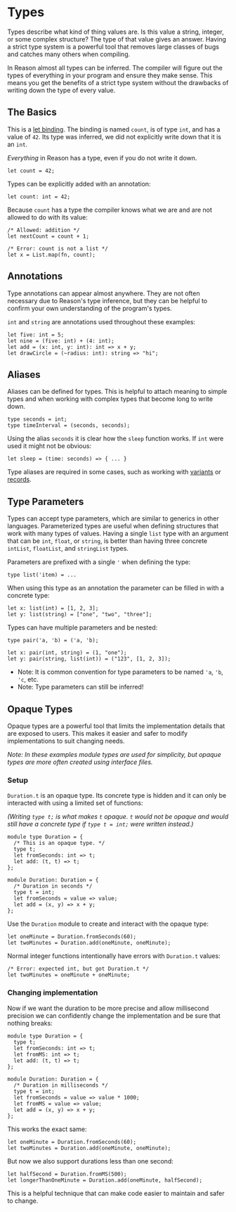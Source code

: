 # Types

Types describe what kind of thing values are. Is this value a string, integer, or some complex structure? The type of that value gives an answer. Having a strict type system is a powerful tool that removes large classes of bugs and catches many others when compiling.

In Reason almost all types can be inferred. The compiler will figure out the types of everything in your program and ensure they make sense. This means you get the benefits of a strict type system without the drawbacks of writing down the type of every value.

## [](#the-basics)The Basics

This is a [let binding](https://reasonml.github.io/docs/en/let-binding). The binding is named `count`, is of type `int`, and has a value of `42`. Its type was inferred, we did not explicitly write down that it is an `int`.

*Everything* in Reason has a type, even if you do not write it down.

```reason
let count = 42;

```

Types can be explicitly added with an annotation:

```reason
let count: int = 42;

```

Because `count` has a type the compiler knows what we are and are not allowed to do with its value:

```reason
/* Allowed: addition */
let nextCount = count + 1;

/* Error: count is not a list */
let x = List.map(fn, count);

```

## [](#annotations)Annotations

Type annotations can appear almost anywhere. They are not often necessary due to Reason's type inference, but they can be helpful to confirm your own understanding of the program's types.

`int` and `string` are annotations used throughout these examples:

```reason
let five: int = 5;
let nine = (five: int) + (4: int);
let add = (x: int, y: int): int => x + y;
let drawCircle = (~radius: int): string => "hi";

```

## [](#aliases)Aliases

Aliases can be defined for types. This is helpful to attach meaning to simple types and when working with complex types that become long to write down.

```reason
type seconds = int;
type timeInterval = (seconds, seconds);

```

Using the alias `seconds` it is clear how the `sleep` function works. If `int` were used it might not be obvious:

```reason
let sleep = (time: seconds) => { ... }

```

Type aliases are required in some cases, such as working with [variants](https://reasonml.github.io/docs/en/variant) or [records](https://reasonml.github.io/docs/en/record).

## [](#type-parameters)Type Parameters

Types can accept type parameters, which are similar to generics in other languages. Parameterized types are useful when defining structures that work with many types of values. Having a single `list` type with an argument that can be `int`, `float`, or `string`, is better than having three concrete `intList`, `floatList`, and `stringList` types.

Parameters are prefixed with a single `'` when defining the type:

```reason
type list('item) = ...

```

When using this type as an annotation the parameter can be filled in with a concrete type:

```reason
let x: list(int) = [1, 2, 3];
let y: list(string) = ["one", "two", "three"];

```

Types can have multiple parameters and be nested:

```reason
type pair('a, 'b) = ('a, 'b);

let x: pair(int, string) = (1, "one");
let y: pair(string, list(int)) = ("123", [1, 2, 3]);

```

*   Note: It is common convention for type parameters to be named `'a`, `'b`, `'c`, etc.
*   Note: Type parameters can still be inferred!

## [](#opaque-types)Opaque Types

Opaque types are a powerful tool that limits the implementation details that are exposed to users. This makes it easier and safer to modify implementations to suit changing needs.

*Note: In these examples module types are used for simplicity, but opaque types are more often created using interface files.*

### [](#setup)Setup

`Duration.t` is an opaque type. Its concrete type is hidden and it can only be interacted with using a limited set of functions:

*(Writing `type t;` is what makes `t` opaque. `t` would not be opaque and would still have a concrete type if `type t = int;` were written instead.)*

```reason
module type Duration = {
  /* This is an opaque type. */
  type t;
  let fromSeconds: int => t;
  let add: (t, t) => t;
};

module Duration: Duration = {
  /* Duration in seconds */
  type t = int;
  let fromSeconds = value => value;
  let add = (x, y) => x + y;
};

```

Use the `Duration` module to create and interact with the opaque type:

```reason
let oneMinute = Duration.fromSeconds(60);
let twoMinutes = Duration.add(oneMinute, oneMinute);

```

Normal integer functions intentionally have errors with `Duration.t` values:

```reason
/* Error: expected int, but got Duration.t */
let twoMinutes = oneMinute + oneMinute;

```

### [](#changing-implementation)Changing implementation

Now if we want the duration to be more precise and allow millisecond precision we can confidently change the implementation and be sure that nothing breaks:

```reason
module type Duration = {
  type t;
  let fromSeconds: int => t;
  let fromMS: int => t;
  let add: (t, t) => t;
};

module Duration: Duration = {
  /* Duration in milliseconds */
  type t = int;
  let fromSeconds = value => value * 1000;
  let fromMS = value => value;
  let add = (x, y) => x + y;
};

```

This works the exact same:

```reason
let oneMinute = Duration.fromSeconds(60);
let twoMinutes = Duration.add(oneMinute, oneMinute);

```

But now we also support durations less than one second:

```reason
let halfSecond = Duration.fromMS(500);
let longerThanOneMinute = Duration.add(oneMinute, halfSecond);

```

This is a helpful technique that can make code easier to maintain and safer to change.